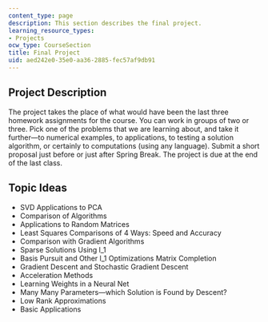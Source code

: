 ```yaml
---
content_type: page
description: This section describes the final project.
learning_resource_types:
- Projects
ocw_type: CourseSection
title: Final Project
uid: aed242e0-35e0-aa36-2885-fec57af9db91
---
```


Project Description
-------------------

The project takes the place of what would have been the last three homework assignments for the course. You can work in groups of two or three. Pick one of the problems that we are learning about, and take it further—to numerical examples, to applications, to testing a solution algorithm, or certainly to computations (using any language). Submit a short proposal just before or just after Spring Break. The project is due at the end of the last class.

Topic Ideas
-----------

*   SVD Applications to PCA 
*   Comparison of Algorithms
*   Applications to Random Matrices
*   Least Squares Comparisons of 4 Ways: Speed and Accuracy
*   Comparison with Gradient Algorithms
*   Sparse Solutions Using l\_1 
*   Basis Pursuit and Other l\_1 Optimizations Matrix Completion
*   Gradient Descent and Stochastic Gradient Descent
*   Acceleration Methods
*   Learning Weights in a Neural Net
*   Many Many Parameters—which Solution is Found by Descent?
*   Low Rank Approximations
*   Basic Applications